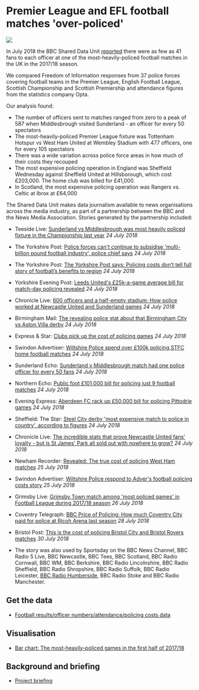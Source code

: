 # Premier League and EFL football matches 'over-policed'

![](https://ichef.bbci.co.uk/news/624/cpsprodpb/FC36/production/_102666546_policing.png)

In July 2018 the BBC Shared Data Unit [reported](https://www.bbc.co.uk/news/uk-england-44871578) there were as few as 41 fans to each officer at one of the most-heavily-policed football matches in the UK in the 2017/18 season.

We compared Freedom of Information responses from 37 police forces covering football teams in the Premier League, English Football League, Scottish Championship and Scottish Premiership and attendance figures from the statistics company Opta.

Our analysis found:

- The number of officers sent to matches ranged from zero to a peak of 587 when Middlesbrough visited Sunderland - an officer for every 50 spectators
- The most-heavily-policed Premier League fixture was Tottenham Hotspur vs West Ham United at Wembley Stadium with 477 officers, one for every 105 spectators
- There was a wide variation across police force areas in how much of their costs they recouped
- The most expensive policing operation in England was Sheffield Wednesday against Sheffield United at Hillsborough, which cost £203,000. The home club was billed for £41,000.
- In Scotland, the most expensive policing operation was Rangers vs. Celtic at Ibrox at £64,000

The Shared Data Unit makes data journalism available to news organisations across the media industry, as part of a partnership between the BBC and the News Media Association. Stories generated by the partnership included:

* Teeside Live: [Sunderland vs Middlesbrough was most heavily policed fixture in the Championship last year](https://www.gazettelive.co.uk/news/teesside-news/sunderland-vs-middlesbrough-most-heavily-14943921) *24 July 2018*
* The Yorkshire Post: [Police forces can't continue to subsidise 'multi-billion pound football industry', police chief says](https://www.yorkshirepost.co.uk/news/police-forces-can-t-continue-to-subsidise-multi-billion-pound-football-industry-police-chief-says-1-9266056) *24 July 2018*
* The Yorkshire Post: [The Yorkshire Post says: Policing costs don’t tell full story of football’s benefits to region](https://www.yorkshirepost.co.uk/news/the-yorkshire-post-says-policing-costs-don-t-tell-full-story-of-football-s-benefits-to-region-1-9266000) *24 July 2018*
* Yorkshire Evening Post: [Leeds United's £25k-a-game average bill for match-day policing revealed](https://www.yorkshireeveningpost.co.uk/news/leeds-united-s-25k-a-game-average-bill-for-match-day-policing-revealed-1-9266044) *24 July 2018*
* Chronicle Live: [600 officers and a half-empty stadium: How police worked at Newcastle United and Sunderland games](https://www.chroniclelive.co.uk/news/north-east-news/600-officers-half-empty-stadium-14943729) *24 July 2018*
* Birmingham Mail: [The revealing police stat about that Birmingham City vs Aston Villa derby](https://www.birminghammail.co.uk/sport/football/football-news/revealing-police-stat-birmingham-city-14943421) *24 July 2018*
* Express & Star: [Clubs pick up the cost of policing games](https://www.expressandstar.com/news/crime/2018/07/24/clubs-pick-up-the-cost-of-policing-games/) *24 July 2018*
* Swindon Advertiser: [Wiltshire Police spend over £100k policing STFC home football matches](http://www.swindonadvertiser.co.uk/news/16373147.wiltshire-police-spend-over-100k-policing-stfc-home-football-matches/) *24 July 2018*
* Sunderland Echo: [Sunderland v Middlesbrough match had one police officer for every 50 fans](https://www.sunderlandecho.com/news/sunderland-v-middlesbrough-match-had-one-police-officer-for-every-50-fans-1-9266178) *24 July 2018*
* Northern Echo: [Public foot £101,000 bill for policing just 9 football matches](http://www.thenorthernecho.co.uk/news/16372456.public-pay-101000-to-police-just-8-football-matches/) *24 July 2018*
* Evening Express: [Aberdeen FC rack up £50,000 bill for policing Pittodrie games](https://www.eveningexpress.co.uk/fp/news/local/dons-rack-up-50000-bill-for-policing-pittodrie-games/) *24 July 2018*
* Sheffield: The Star: [Steel City derby 'most expensive match to police in country', according to figures](https://www.thestar.co.uk/news/steel-city-derby-most-expensive-match-to-police-in-country-according-to-figures-1-9266253) *24 July 2018*
* Chronicle Live: [The incredible stats that prove Newcastle United fans' loyalty - but is St James' Park all sold out with nowhere to grow?](https://www.chroniclelive.co.uk/news/north-east-news/newcastle-united-st-james-attendances-14948200) *24 July 2018*
* Newham Recorder: [Revealed: The true cost of policing West Ham matches](http://www.newhamrecorder.co.uk/news/west-ham-sees-most-expensive-game-to-police-in-first-half-of-2017-18-season-1-5621644) *25 July 2018*
* Swindon Advertiser: [Wiltshire Police respond to Adver's football policing costs story](http://www.swindonadvertiser.co.uk/news/16375876.wiltshire-police-respond-to-advers-football-policing-costs-article/) *25 July 2018*
* Grimsby Live: [Grimsby Town match among 'most policed games' in Football League during 2017/18 season](https://www.grimsbytelegraph.co.uk/sport/football/football-news/grimsby-town-match-among-most-1828003) *26 July 2018*
* Coventry Telegraph: [BBC Price of Policing: How much Coventry City paid for police at Ricoh Arena last season](https://www.coventrytelegraph.net/news/coventry-news/bbc-price-policing-how-much-14942432) *28 July 2018*
* Bristol Post: [This is the cost of policing Bristol City and Bristol Rovers matches](https://www.bristolpost.co.uk/news/bristol-news/cost-policing-bristol-city-bristol-1841307) *30 July 2018*


* The story was also used by Sportsday on the BBC News Channel, BBC Radio 5 Live, BBC Newcastle, BBC Tees, BBC Scotland, BBC Radio Cornwall, BBC WM, BBC Berkshire, BBC Radio Lincolnshire, BBC Radio Sheffield, BBC Radio Shropshire, BBC Radio Suffolk, BBC Radio Leicester, [BBC Radio Humberside](https://drive.google.com/file/d/16eXKRi4AY6Zgw7T7DYT9ELCPFoKAgtUX/view?usp=sharing), BBC Radio Stoke and BBC Radio Manchester. 


## Get the data

* [Football results/officer numbers/attendance/policing costs data](https://docs.google.com/spreadsheets/d/1ZEiEkW6sLxV2C_Gq1gcfDM64at96eBWPntMxoU6Pq9M/edit?usp=sharing)

## Visualisation

* [Bar chart: The most-heavily-policed games in the first half of 2017/18](https://ichef.bbci.co.uk/news/624/cpsprodpb/FC36/production/_102666546_policing.png)

## Background and briefing

* [Project briefing](https://docs.google.com/document/d/1GYRBhDvkWm3PnrCwpb6ogQpDQf1M4NDPhDkJKpi4YS4/edit?usp=sharing)
